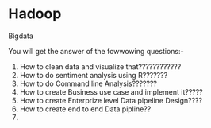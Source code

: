 Hadoop
======
Bigdata

You will get the answer of the fowwowing questions:-

1. How to clean data and visualize that????????????
2. How to do sentiment analysis using R???????
3. How to do Command line Analysis???????
4. How to create Business use case and implement it?????
5. How to create Enterprize level Data pipeline Design????
6. How to create end to end Data pipline??
7. 
